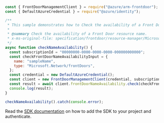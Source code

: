 ```javascript
const { FrontDoorManagementClient } = require("@azure/arm-frontdoor");
const { DefaultAzureCredential } = require("@azure/identity");

/**
 * This sample demonstrates how to Check the availability of a Front Door resource name.
 *
 * @summary Check the availability of a Front Door resource name.
 * x-ms-original-file: specification/frontdoor/resource-manager/Microsoft.Network/stable/2020-05-01/examples/CheckFrontdoorNameAvailability.json
 */
async function checkNameAvailability() {
  const subscriptionId = "00000000-0000-0000-0000-000000000000";
  const checkFrontDoorNameAvailabilityInput = {
    name: "sampleName",
    type: "Microsoft.Network/frontDoors",
  };
  const credential = new DefaultAzureCredential();
  const client = new FrontDoorManagementClient(credential, subscriptionId);
  const result = await client.frontDoorNameAvailability.check(checkFrontDoorNameAvailabilityInput);
  console.log(result);
}

checkNameAvailability().catch(console.error);
```

Read the [SDK documentation](https://github.com/Azure/azure-sdk-for-js/blob/%40azure%2Farm-frontdoor_5.0.1/sdk/frontdoor/arm-frontdoor/README.md) on how to add the SDK to your project and authenticate.
